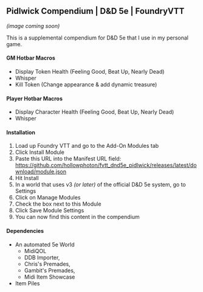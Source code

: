## Pidlwick Compendium | D&D 5e | FoundryVTT
_(image coming soon)_

This is a supplemental compendium for D&D 5e that I use in my personal game.

#### GM Hotbar Macros
- Display Token Health (Feeling Good, Beat Up, Nearly Dead)
- Whisper
- Kill Token (Change appearance & add dynamic treasure)

#### Player Hotbar Macros
- Display Character Health (Feeling Good, Beat Up, Nearly Dead)
- Whisper

#### Installation
 1. Load up Foundry VTT and go to the Add-On Modules tab
 2. Click Install Module
 3. Paste this URL into the Manifest URL field: https://github.com/hollowphoton/fvtt_dnd5e_pidlwick/releases/latest/download/module.json
 4. Hit Install
 5. In a world that uses v3 _(or later)_ of the official D&D 5e system, go to Settings
 6. Click on Manage Modules
 7. Check the box next to this Module
 8. Click Save Module Settings
 9. You can now find this content in the compendium

#### Dependencies
- An automated 5e World
  - MidiQOL
  - DDB Importer,
  - Chris's Premades,
  - Gambit's Premades,
  - Midi Item Showcase
- Item Piles
